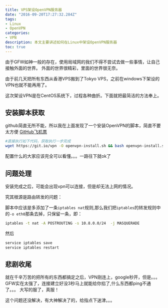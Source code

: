 ```yaml
---
title: VPS架设OpenVPN服务器
date: "2016-09-20T17:27:32.284Z"
tags: 
- Linux 
- OpenVPN
categories:
- VPN
description: 本文主要讲述如何在Linux中架设OpenVPN服务器
toc: true
---
```


由于GFW如神一般的存在，使用局域网的我们不得不尝试去做一些事情，让自己接触外面的世界。
外面的世界很精彩，里面的世界很无奈。

由于前几天把所有东西从香港VPS搬到了Tokyo VPS，之前在windows下架设的VPN也就不能再用了。

这次架设VPN是在CentOS系统下，过程各种曲折。下面就把最简洁的方法奉上。

## 安装脚本获取

github简直无所不能，所以我在上面发现了一个安装OpenVPN的脚本，简直不要太方便
[GitHub飞机票](https://github.com/Nyr/openvpn-install)

```bash
#直接执行如下代码，获取执行一步完成
wget https://git.io/vpn -O openvpn-install.sh && bash openvpn-install.sh
```

配置什么的大家应该完全可以看懂。。。一路往下就ok了

## 问题处理
安装完成之后，可能会出现vpn可以连接，但是却无法上网的情况。

究其根源是路由转发的问题：

脚本中应该是多添加了一条`iptables nat`规则,那么我们把`iptables`的转发规则中的`-o eth0`那条去掉，只保留一条，即：
```bash
iptables -t nat -A POSTROUTING -s 10.8.0.0/24  -j MASQUERADE
```
然后
```bash
service iptables save
service iptables restart
```

## 悲剧收尾
就在千辛万苦的把所有的东西都搞定之后，VPN刚连上，google秒开，但是。。。
GFW实在太强了，连接建立好没3秒马上就能给你掐了,什么东西都ping不通了。。。 大写的服了，真服！

这个问题还没解决，有大神解决了的，给指点下迷津。。。

